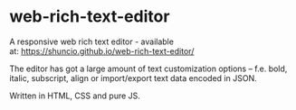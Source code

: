 # web-rich-text-editor
A responsive web rich text editor - available at: https://shuncio.github.io/web-rich-text-editor/

The editor has got a large amount of text customization options – f.e. bold, italic, subscript, align or import/export text data encoded in JSON.

Written in HTML, CSS and pure JS.
